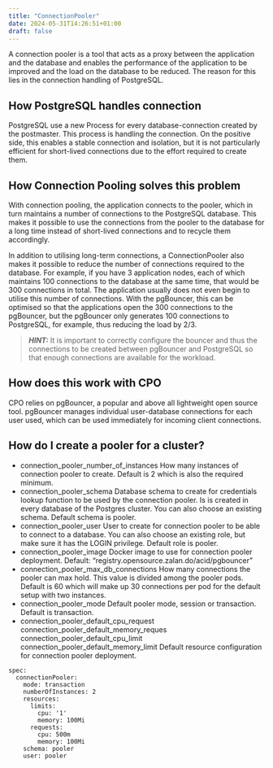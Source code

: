 ```yaml
---
title: "ConnectionPooler"
date: 2024-05-31T14:26:51+01:00
draft: false
---
```


A connection pooler is a tool that acts as a proxy between the application and the database and enables the performance of the application to be improved and the load on the database to be reduced. The reason for this lies in the connection handling of PostgreSQL. 

## How PostgreSQL handles connection
PostgreSQL use a new Process for every database-connection created by the postmaster. This process is handling the connection. On the positive side, this enables a stable connection and isolation, but it is not particularly efficient for short-lived connections due to the effort required to create them.

## How Connection Pooling solves this problem

With connection pooling, the application connects to the pooler, which in turn maintains a number of connections to the PostgreSQL database. 
This makes it possible to use the connections from the pooler to the database for a long time instead of short-lived connections and to recycle them accordingly.

In addition to utilising long-term connections, a ConnectionPooler also makes it possible to reduce the number of connections required to the database. For example, if you have 3 application nodes, each of which maintains 100 connections to the database at the same time, that would be 300 connections in total. The application usually does not even begin to utilise this number of connections. With the pgBouncer, this can be optimised so that the applications open the 300 connections to the pgBouncer, but the pgBouncer only generates 100 connections to PostgreSQL, for example, thus reducing the load by 2/3. 

> **_HINT:_** It is important to correctly configure the bouncer and thus the connections to be created between pgBouncer and PostgreSQL so that enough connections are available for the workload. 

## How does this work with CPO
CPO relies on pgBouncer, a popular and above all lightweight open source tool. pgBouncer manages individual user-database connections for each user used, which can be used immediately for incoming client connections. 

## How do I create a pooler for a cluster?

- connection_pooler_number_of_instances How many instances of connection pooler to create. Default is 2 which is also the required minimum.
- connection_pooler_schema Database schema to create for credentials lookup function to be used by the connection pooler. Is is created in every database of the Postgres cluster. You can also choose an existing schema. Default schema is pooler.
- connection_pooler_user User to create for connection pooler to be able to connect to a database. You can also choose an existing role, but make sure it has the LOGIN privilege. Default role is pooler.
- connection_pooler_image Docker image to use for connection pooler deployment. Default: “registry.opensource.zalan.do/acid/pgbouncer”
- connection_pooler_max_db_connections How many connections the pooler can max hold. This value is divided among the pooler pods. Default is 60 which will make up 30 connections per pod for the default setup with two instances.
- connection_pooler_mode Default pooler mode, session or transaction. Default is transaction.
- connection_pooler_default_cpu_request connection_pooler_default_memory_reques connection_pooler_default_cpu_limit connection_pooler_default_memory_limit Default resource configuration for connection pooler deployment.

```
spec:
  connectionPooler:
    mode: transaction
    numberOfInstances: 2
    resources:
      limits:
        cpu: '1'
        memory: 100Mi
      requests:
        cpu: 500m
        memory: 100Mi
    schema: pooler
    user: pooler
```


